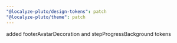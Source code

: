 ```yaml
---
"@localyze-pluto/design-tokens": patch
"@localyze-pluto/theme": patch
---
```


added footerAvatarDecoration and stepProgressBackground tokens
